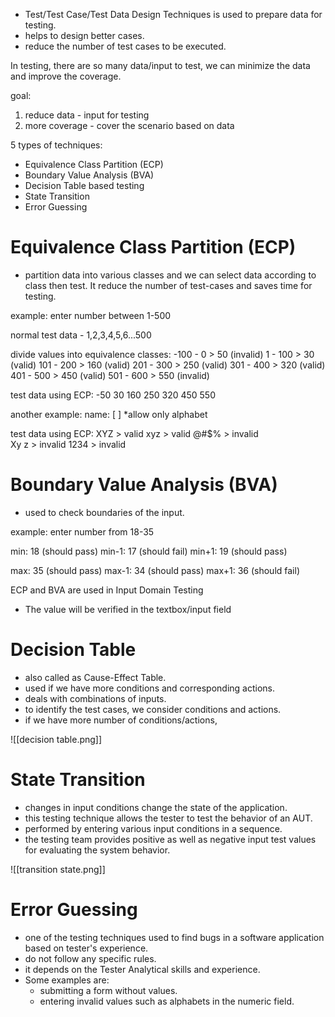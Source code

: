 - Test/Test Case/Test Data Design Techniques is  used to prepare data for testing.
- helps to design better cases.
- reduce the number of test cases to be executed.

In testing, there are so many data/input to test, we can minimize the data and improve the coverage. 

goal:
1. reduce data - input for testing
2. more coverage - cover the scenario based on data

5 types of techniques:
- Equivalence Class Partition (ECP)
- Boundary Value Analysis (BVA)
- Decision Table based testing
- State Transition
- Error Guessing

# Equivalence Class Partition (ECP)
- partition data into various classes and we can select data according to class then test. It reduce the number of test-cases and saves time for testing. 

example:
	enter number between 1-500

normal test data - 1,2,3,4,5,6...500

divide values into equivalence classes:
-100 - 0 > 50 (invalid)
1 - 100 > 30 (valid)
101 - 200 > 160 (valid)
201 - 300 > 250 (valid)
301 - 400 > 320 (valid)
401 - 500 > 450 (valid)
501 - 600 > 550 (invalid)

test data using ECP:
-50
30
160
250
320
450
550

another example:
	name: [     ] \*allow only alphabet
	
test data using ECP:
	XYZ > valid
	xyz > valid 
	@#$% > invalid	
	Xy z > invalid
	1234 > invalid


# Boundary Value Analysis (BVA)
- used to check boundaries of the input.

example:
enter number from 18-35

min: 18 (should pass)
min-1: 17 (should fail)
min+1: 19 (should pass)

max: 35 (should pass)
max-1: 34 (should pass)
max+1: 36 (should fail)

ECP and BVA are used in Input Domain Testing
- The value will be verified in the textbox/input field 


# Decision Table
- also called as Cause-Effect Table.
- used if we have more conditions and corresponding actions.
- deals with combinations of inputs.
- to identify the test cases, we consider conditions and actions. 
- if we have more number of conditions/actions,

![[decision table.png]]


# State Transition 
- changes in input conditions change the state of the application.
- this testing technique allows the tester to test the behavior of an AUT.
- performed by entering various input conditions in a sequence.
- the testing team provides positive as well as negative input test values for evaluating the system behavior.

![[transition state.png]]



# Error Guessing
- one of the testing techniques used to find bugs in a software application based on tester's experience.
- do not follow any specific rules.
- it depends on the Tester Analytical skills and experience.
- Some examples are:
	- submitting a form without values.
	- entering invalid values such as alphabets in the numeric field.




























